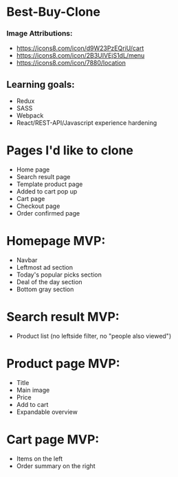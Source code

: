 # Best-Buy-Clone

### Image Attributions:
- https://icons8.com/icon/d9W23PzEQriU/cart
- https://icons8.com/icon/2B3UIVEjS1dL/menu
- https://icons8.com/icon/7880/location


## Learning goals:
- Redux
- SASS
- Webpack
- React/REST-API/Javascript experience hardening

# Pages I'd like to clone
* Home page
* Search result page
* Template product page
* Added to cart pop up
* Cart page
* Checkout page
* Order confirmed page


# Homepage MVP:
* Navbar
* Leftmost ad section
* Today's popular picks section
* Deal of the day section
* Bottom gray section

# Search result MVP:
* Product list (no leftside filter, no "people also viewed")

# Product page MVP:
* Title
* Main image
* Price
* Add to cart
* Expandable overview

# Cart page MVP:
* Items on the left
* Order summary on the right

